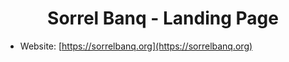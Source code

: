 <h1 align="center">
  Sorrel Banq - Landing Page
</h1>


* Website: [https://sorrelbanq.org](https://sorrelbanq.org)


